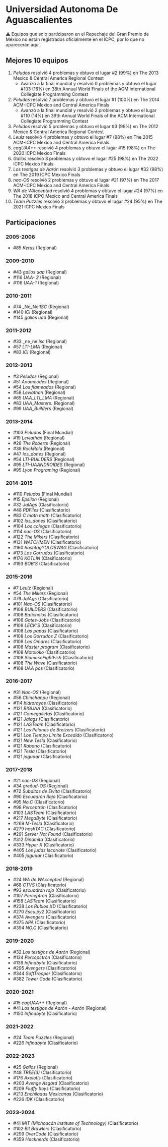 # Universidad Autonoma De Aguascalientes

:warning: Equipos que solo participaron en el Repechaje del Gran Premio de México no están registrados oficialmente en el ICPC, por lo que no aparecerán aquí.

## Mejores 10 equipos

1. _Peludos_ resolvió 4 problemas y obtuvo el lugar #2 (99%) en The 2013 Mexico & Central America Regional Contest
    - Avanzó a la final mundial y resolvió 0 problemas y obtuvo el lugar #103 (16%) en 38th Annual World Finals of the ACM International Collegiate Programming Contest
1. _Peludos_ resolvió 7 problemas y obtuvo el lugar #1 (100%) en The 2014 ACM-ICPC Mexico and Central America Finals
    - Avanzó a la final mundial y resolvió 2 problemas y obtuvo el lugar #110 (14%) en 39th Annual World Finals of the ACM International Collegiate Programming Contest
1. _Peludos_ resolvió 5 problemas y obtuvo el lugar #3 (99%) en The 2012 Mexico & Central America Regional Contest
1. _Leulz_ resolvió 4 problemas y obtuvo el lugar #7 (98%) en The 2015 ACM-ICPC Mexico and Central America Finals
1. _cagUAA++_ resolvió 4 problemas y obtuvo el lugar #15 (98%) en The 2020 ICPC Mexico Finals
1. _Gallos_ resolvió 3 problemas y obtuvo el lugar #25 (98%) en The 2022 ICPC Mexico Finals
1. _Los testigos de Aarón_ resolvió 3 problemas y obtuvo el lugar #32 (98%) en The 2019 ICPC Mexico Finals
1. _nac-OS_ resolvió 2 problemas y obtuvo el lugar #21 (97%) en The 2017 ACM-ICPC Mexico and Central America Finals
1. _WA de WAccepted_ resolvió 4 problemas y obtuvo el lugar #24 (97%) en The 2018 ICPC Mexico and Central America Finals
1. _Team Puzzles_ resolvió 3 problemas y obtuvo el lugar #24 (95%) en The 2021 ICPC Mexico Finals

## Participaciones

### 2005-2006

- #85 _Kerus_ (Regional)

### 2009-2010

- #43 _gallos uaa_ (Regional)
- #116 _UAA- 2_ (Regional)
- #116 _UAA-1_ (Regional)

### 2010-2011

- #74 _Ne_Ne!_ISC_ (Regional)
- #140 _ICI_ (Regional)
- #145 _gallos uaa_ (Regional)

### 2011-2012

- #33 _ne_ne!_isc_ (Regional)
- #57 _LTI-LMA_ (Regional)
- #83 _ICI_ (Regional)

### 2012-2013

- #3 _Peludos_ (Regional)
- #51 _Anomcodes_ (Regional)
- #54 _Los flameados_ (Regional)
- #58 _Leviathan_ (Regional)
- #65 _UAA_LTI_LMA_ (Regional)
- #83 _UAA_Masters._ (Regional)
- #99 _UAA_Builders_ (Regional)

### 2013-2014

- #103 _Peludos_ (Final Mundial)
- #19 _Leviathan_ (Regional)
- #28 _The Roberts_ (Regional)
- #39 _RockRola_ (Regional)
- #47 _los_dones_ (Regional)
- #54 _LTI-BUILDERS_ (Regional)
- #95 _LTI-UAANDROIDES_ (Regional)
- #95 _Lyon Programing_ (Regional)

### 2014-2015

- #110 _Peludos_ (Final Mundial)
- #15 _Epsilon_ (Regional)
- #32 _JalAgs_ (Clasificatorio)
- #48 _PDFiles_ (Clasificatorio)
- #83 _C math math_ (Clasificatorio)
- #102 _los_dones_ (Clasificatorio)
- #104 _Los colegas_ (Clasificatorio)
- #114 _nac-OS_ (Clasificatorio)
- #122 _The Mikers_ (Clasificatorio)
- #131 _WATCHMEN_ (Clasificatorio)
- #160 _hashtagYOLOSWAG_ (Clasificatorio)
- #173 _Los Gorrudos_ (Clasificatorio)
- #176 _KOTLIN_ (Clasificatorio)
- #193 _BOB'S_ (Clasificatorio)

### 2015-2016

- #7 _Leulz_ (Regional)
- #54 _The Mikers_ (Regional)
- #76 _JalAgs_ (Clasificatorio)
- #101 _Nac-OS_ (Clasificatorio)
- #108 _BUILDERS_ (Clasificatorio)
- #108 _Baticholos_ (Clasificatorio)
- #108 _Gates-Jobs_ (Clasificatorio)
- #108 _LECK'S_ (Clasificatorio)
- #108 _Las papas_ (Clasificatorio)
- #108 _Los Gorrudos Z_ (Clasificatorio)
- #108 _Los Omares_ (Clasificatorio)
- #108 _Master program_ (Clasificatorio)
- #108 _Motoloko_ (Clasificatorio)
- #108 _SiameseFightFish_ (Clasificatorio)
- #108 _The Wave_ (Clasificatorio)
- #108 _UAA pos_ (Clasificatorio)

### 2016-2017

- #31 _Nac-OS_ (Regional)
- #56 _Chinchanpu_ (Regional)
- #114 _hidrorayos_ (Clasificatorio)
- #121 _BIGUAA_ (Clasificatorio)
- #121 _Comegalletas_ (Clasificatorio)
- #121 _Jalags_ (Clasificatorio)
- #121 _LASTeam_ (Clasificatorio)
- #121 _Los Pelones de Breizers_ (Clasificatorio)
- #121 _Los Tiempo Límite Excedido_ (Clasificatorio)
- #121 _New Tesla_ (Clasificatorio)
- #121 _Rabano_ (Clasificatorio)
- #121 _Tesla_ (Clasificatorio)
- #121 _jaguaar_ (Clasificatorio)

### 2017-2018

- #21 _nac-OS_ (Regional)
- #34 _greñud-OS_ (Regional)
- #72 _Subditos de Elvita_ (Clasificatorio)
- #90 _Escuadrón Rojo_ (Clasificatorio)
- #95 _No.C_ (Clasificatorio)
- #98 _Perceptrón_ (Clasificatorio)
- #103 _LASTeam_ (Clasificatorio)
- #217 _MegaByte_ (Clasificatorio)
- #269 _M-Tesla_ (Clasificatorio)
- #279 _hashTAG_ (Clasificatorio)
- #291 _Server Not Found_ (Clasificatorio)
- #312 _Dinamita_ (Clasificatorio)
- #333 _Hyper X_ (Clasificatorio)
- #405 _Los judas Iscariote_ (Clasificatorio)
- #405 _jaguaar_ (Clasificatorio)

### 2018-2019

- #24 _WA de WAccepted_ (Regional)
- #68 _CTVS_ (Clasificatorio)
- #93 _escuadron rojo_ (Clasificatorio)
- #107 _Perceptrón_ (Clasificatorio)
- #158 _LASTeam_ (Clasificatorio)
- #238 _Los Rubios XD_ (Clasificatorio)
- #270 _Escu.py2_ (Clasificatorio)
- #374 _Avengers_ (Clasificatorio)
- #375 _APA_ (Clasificatorio)
- #394 _NO.C_ (Clasificatorio)

### 2019-2020

- #32 _Los testigos de Aarón_ (Regional)
- #134 _Percepctrón_ (Clasificatorio)
- #139 _Infinabyte_ (Clasificatorio)
- #295 _Avengers_ (Clasificatorio)
- #344 _SoftTrooper_ (Clasificatorio)
- #382 _Tower Code_ (Clasificatorio)

### 2020-2021

- #15 _cagUAA++_ (Regional)
- #41 _Los testigos de Aarón - Aarón_ (Regional)
- #150 _Infinabyte_ (Clasificatorio)

### 2021-2022

- #24 _Team Puzzles_ (Regional)
- #226 _Infinabyte_ (Clasificatorio)

### 2022-2023

- #25 _Gallos_ (Regional)
- #48 _TREE(3)_ (Clasificatorio)
- #176 _Axolotls_ (Clasificatorio)
- #203 _Avenge Asgard_ (Clasificatorio)
- #209 _Fluffy boys_ (Clasificatorio)
- #213 _Enchiladas Mexicanas_ (Clasificatorio)
- #226 _IDK_ (Clasificatorio)

### 2023-2024

- #41 _MIT (Michoacán Institute of Technology)_ (Clasificatorio)
- #102 _Bit Brawlers_ (Clasificatorio)
- #299 _OverCode_ (Clasificatorio)
- #359 _Hacknerds_ (Clasificatorio)




